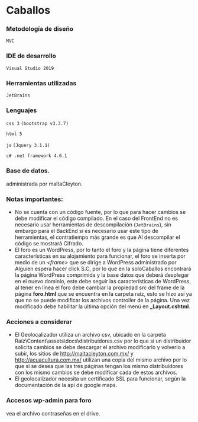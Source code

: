 # Caballos
### Metodología de diseño 
 `MVC`
### IDE de desarrollo
`Visual Studio 2019`

### Herramientas utilizadas
`JetBrains`

### Lenguajes
`css 3` `(bootstrap v3.3.7)`

`html 5` 

`js` `(Jquery 3.1.1)`

`c# .net framework 4.6.1`

### Base de datos.

administrada por maltaCleyton.

### Notas importantes:

- No se cuenta con un código fuente, por lo que para hacer cambios se debe modificar el código compilado. En el caso del FrontEnd no es necesario usar herramientas de descompilación (`JetBrains`), sin embargo para el BackEnd si es necesario usar este tipo de herramientas, el contratiempo más grande es que Al descompilar el código se mostrará Cifrado.
- El foro es un WordPress, por lo tanto el foro y la página tiene diferentes características en su alojamiento para funcionar, el foro se inserta por medio de un *\<frame\>* que se dirige a WordPress administrado por Alguien espera hacer click S.C, por lo que en la soloCaballos encontrará la página WordPress comprimida y la base datos que deberá desplegar en el nuevo dominio, este debe seguir las características de WordPress, al tener en línea el foro debe cambiar la propiedad src del frame de la página **foro.html** que se encuentra en la carpeta raíz, esto se hizo así ya que no se puede modificar los archivos controller de la página. Una vez modificado debe habilitar la última opción del menú  en **_Layout.cshtml**.

### Acciones a considerar 

- El Geolocalizador utiliza un archivo csv, ubicado en la carpeta Raíz\Content\assets\docs\distribuidores.csv por lo que si un distribuidor solicita cambios se debe descargar el archivo modificarlo y volverlo a subir, los sitios de http://maltacleyton.com.mx/ y http://acuacultura.com.mx/ utilizan una copia del mismo archivo por lo que si se desea que las tres páginas tengan los mismo distribuidores con los mismo cambios se debe modificar cada de estos archivos.
- El geolocalizador necesita un certificado SSL para funcionar, según la documentación de la api de google maps.

### Accesos wp-admin para foro
vea el archivo contraseñas en el drive.
